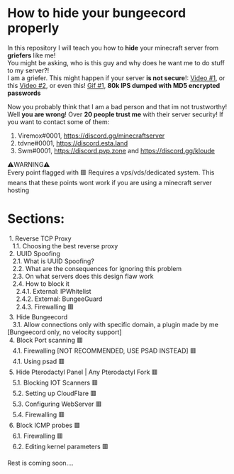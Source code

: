 # How to hide your bungeecord properly

In this repository I will teach you how to **hide** your minecraft server from **griefers** like me!\
You might be asking, who is this guy and why does he want me to do stuff to my server?!\
I am a griefer. This might happen if your server **is not secure**!: [Video #1](https://www.youtube.com/watch?v=-_N-j7jamjQ&), or this [Video #2](https://www.youtube.com/watch?v=ricF53F6fDE&t=118s), or even this! [Gif #1](https://cdn.discordapp.com/attachments/929111080276467723/989227429828653066/80k.mp4), **80k IPS dumped with MD5 encrypted passwords** 

Now you probably think that I am a bad person and that im not trustworthy! Well **you are wrong**! Over **20 people trust me** with their server security! If you want to contact some of them: 
1. Viremox#0001, https://discord.gg/minecraftserver
2. tdvne#0001, https://discord.esta.land
3. Swm#0001, https://discord.pvp.zone and https://discord.gg/kloude

⚠️WARNING⚠️\
Every point flagged with 🟥 Requires a vps/vds/dedicated system. This means that these points wont work if you are using a minecraft server hosting

<!--- Idk how to use markdown dont hate me please :) -->
# Sections:

&nbsp;1. Reverse TCP Proxy\
&nbsp;&nbsp;&nbsp;1.1. Choosing the best reverse proxy\
&nbsp;2. UUID Spoofing\
&nbsp;&nbsp;&nbsp;2.1. What is UUID Spoofing?\
&nbsp;&nbsp;&nbsp;2.2. What are the consequences for ignoring this problem\
&nbsp;&nbsp;&nbsp;2.3. On what servers does this design flaw work\
&nbsp;&nbsp;&nbsp;2.4. How to block it\
&nbsp;&nbsp;&nbsp;&nbsp;&nbsp;2.4.1. External: IPWhitelist\
&nbsp;&nbsp;&nbsp;&nbsp;&nbsp;2.4.2. External: BungeeGuard\
&nbsp;&nbsp;&nbsp;&nbsp;&nbsp;2.4.3. Firewalling 🟥\
&nbsp;3. Hide Bungeecord\
&nbsp;&nbsp;&nbsp;3.1. Allow connections only with specific domain, a plugin made by me [Bungeecord only, no velocity support]\
&nbsp;4. Block Port scanning 🟥\
&nbsp;&nbsp;&nbsp;4.1. Firewalling [NOT RECOMMENDED, USE PSAD INSTEAD] 🟥\
&nbsp;&nbsp;&nbsp;4.1. Using psad 🟥\
&nbsp;5. Hide Pterodactyl Panel | Any Pterodactyl Fork 🟥\
&nbsp;&nbsp;&nbsp;5.1. Blocking IOT Scanners 🟥\
&nbsp;&nbsp;&nbsp;5.2. Setting up CloudFlare 🟥\
&nbsp;&nbsp;&nbsp;5.3. Configuring WebServer 🟥\
&nbsp;&nbsp;&nbsp;5.4. Firewalling 🟥\
&nbsp;6. Block ICMP probes 🟥\
&nbsp;&nbsp;&nbsp;6.1. Firewalling 🟥\
&nbsp;&nbsp;&nbsp;6.2. Editing kernel parameters 🟥

Rest is coming soon....
